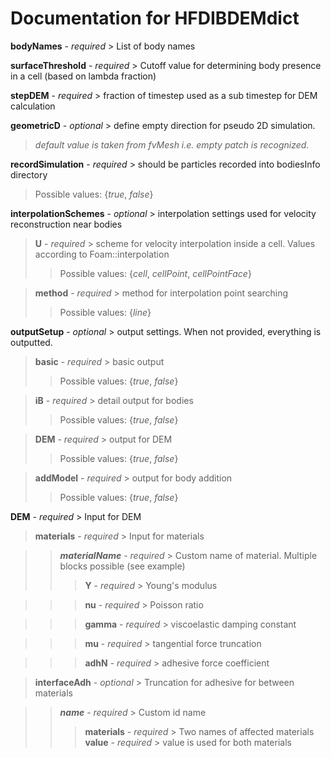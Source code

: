# Documentation for HFDIBDEMdict

**bodyNames** - *required* > List of body names

**surfaceThreshold** - *required* > Cutoff value for determining body presence in a cell (based on lambda fraction)

**stepDEM** - *required* > fraction of timestep used as a sub timestep for DEM calculation

**geometricD** - *optional* > define empty direction for pseudo 2D simulation.
> *default value is taken from fvMesh i.e. empty patch is recognized.*

**recordSimulation** - *required* > should be particles recorded into bodiesInfo directory
> Possible values: {*true*, *false*}

**interpolationSchemes** - *optional* > interpolation settings used for velocity reconstruction near bodies

> **U** - *required* > scheme for velocity interpolation inside a cell. Values according to Foam::interpolation
>> Possible values: {*cell*, *cellPoint*, *cellPointFace*}

> **method** - *required* > method for interpolation point searching
>> Possible values: {*line*}

**outputSetup** - *optional* > output settings. When not provided, everything is outputted.

> **basic** - *required* > basic output
>> Possible values: {*true*, *false*}

> **iB** - *required* > detail output for bodies
>> Possible values: {*true*, *false*}

> **DEM** - *required* > output for DEM
>> Possible values: {*true*, *false*}

> **addModel** - *required* > output for body addition
>> Possible values: {*true*, *false*}

**DEM** - *required* > Input for DEM

> **materials** - *required* > Input for materials

>> ***materialName*** - *required* > Custom name of material. Multiple blocks possible (see example)
>>> **Y** - *required* > Young's modulus

>>> **nu** - *required* > Poisson ratio

>>> **gamma** - *required* > viscoelastic damping constant

>>> **mu** - *required* > tangential force truncation

>>> **adhN** - *required* > adhesive force coefficient

> **interfaceAdh** - *optional* > Truncation for adhesive for between materials

>> ***name*** - *required* > Custom id name
>>> **materials** - *required* > Two names of affected materials
>>> **value** - *required* > value is used for both materials